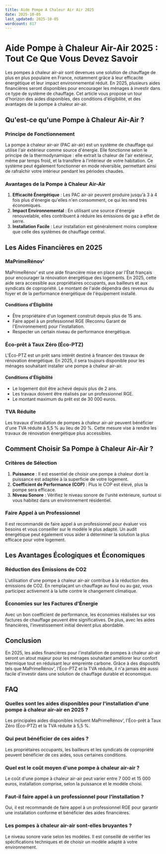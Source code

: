 ```yaml
---
title: Aide Pompe A Chaleur Air Air 2025
date: 2025-10-05
last_updated: 2025-10-05
wordcount: 817
---
```


# Aide Pompe à Chaleur Air-Air 2025 : Tout Ce Que Vous Devez Savoir

Les pompes à chaleur air-air sont devenues une solution de chauffage de plus en plus populaire en France, notamment grâce à leur efficacité énergétique et leur impact environnemental réduit. En 2025, plusieurs aides financières seront disponibles pour encourager les ménages à investir dans ce type de système de chauffage. Cet article vous propose un tour d'horizon des aides disponibles, des conditions d'éligibilité, et des avantages de la pompe à chaleur air-air.

## Qu'est-ce qu'une Pompe à Chaleur Air-Air ?

### Principe de Fonctionnement

La pompe à chaleur air-air (PAC air-air) est un système de chauffage qui utilise l'air extérieur comme source d'énergie. Elle fonctionne selon le principe de la thermodynamique : elle extrait la chaleur de l'air extérieur, même par temps froid, et la transfère à l'intérieur de votre habitation. Ce système peut également fonctionner en mode réversible, permettant ainsi de rafraîchir votre intérieur pendant les périodes chaudes.

### Avantages de la Pompe à Chaleur Air-Air

1. **Efficacité Énergétique** : Les PAC air-air peuvent produire jusqu'à 3 à 4 fois plus d'énergie qu'elles n'en consomment, ce qui les rend très économiques.
2. **Impact Environnemental** : En utilisant une source d'énergie renouvelable, elles contribuent à réduire les émissions de gaz à effet de serre.
3. **Installation Facile** : Leur installation est généralement moins complexe que celle des systèmes de chauffage central.

## Les Aides Financières en 2025

### MaPrimeRénov'

MaPrimeRénov' est une aide financière mise en place par l'État français pour encourager la rénovation énergétique des logements. En 2025, cette aide sera accessible aux propriétaires occupants, aux bailleurs et aux syndicats de copropriété. Le montant de l'aide dépendra des revenus du foyer et de la performance énergétique de l'équipement installé.

#### Conditions d'Éligibilité

- Être propriétaire d'un logement construit depuis plus de 15 ans.
- Faire appel à un professionnel RGE (Reconnu Garant de l'Environnement) pour l'installation.
- Respecter un certain niveau de performance énergétique.

### Éco-prêt à Taux Zéro (Éco-PTZ)

L'Éco-PTZ est un prêt sans intérêt destiné à financer des travaux de rénovation énergétique. En 2025, il sera toujours disponible pour les ménages souhaitant installer une pompe à chaleur air-air.

#### Conditions d'Éligibilité

- Le logement doit être achevé depuis plus de 2 ans.
- Les travaux doivent être réalisés par un professionnel RGE.
- Le montant maximum du prêt est de 30 000 euros.

### TVA Réduite

Les travaux d'installation de pompes à chaleur air-air peuvent bénéficier d'une TVA réduite à 5,5 % au lieu de 20 %. Cette mesure vise à rendre les travaux de rénovation énergétique plus accessibles.

## Comment Choisir Sa Pompe à Chaleur Air-Air ?

### Critères de Sélection

1. **Puissance** : Il est essentiel de choisir une pompe à chaleur dont la puissance est adaptée à la superficie de votre logement.
2. **Coefficient de Performance (COP)** : Plus le COP est élevé, plus la pompe sera efficace.
3. **Niveau Sonore** : Vérifiez le niveau sonore de l'unité extérieure, surtout si vous habitez dans un environnement résidentiel.

### Faire Appel à un Professionnel

Il est recommandé de faire appel à un professionnel pour évaluer vos besoins et vous conseiller sur le modèle le plus adapté. Un audit énergétique peut également vous aider à déterminer la solution la plus efficace pour votre logement.

## Les Avantages Écologiques et Économiques

### Réduction des Émissions de CO2

L'utilisation d'une pompe à chaleur air-air contribue à la réduction des émissions de CO2. En remplaçant un chauffage au fioul ou au gaz, vous participez activement à la lutte contre le changement climatique.

### Économies sur les Factures d'Énergie

Avec un bon coefficient de performance, les économies réalisées sur vos factures de chauffage peuvent être significatives. De plus, avec les aides financières, l'investissement initial devient plus abordable.

## Conclusion

En 2025, les aides financières pour l'installation de pompes à chaleur air-air seront un atout majeur pour les ménages souhaitant améliorer leur confort thermique tout en réduisant leur empreinte carbone. Grâce à des dispositifs tels que MaPrimeRénov', l'Éco-PTZ et la TVA réduite, il n'a jamais été aussi facile d'investir dans une solution de chauffage durable et économique. 

## FAQ

### Quelles sont les aides disponibles pour l'installation d'une pompe à chaleur air-air en 2025 ?

Les principales aides disponibles incluent MaPrimeRénov', l'Éco-prêt à Taux Zéro (Éco-PTZ) et la TVA réduite à 5,5 %.

### Qui peut bénéficier de ces aides ?

Les propriétaires occupants, les bailleurs et les syndicats de copropriété peuvent bénéficier de ces aides, sous certaines conditions.

### Quel est le coût moyen d'une pompe à chaleur air-air ?

Le coût d'une pompe à chaleur air-air peut varier entre 7 000 et 15 000 euros, installation comprise, selon la puissance et le modèle choisi.

### Faut-il faire appel à un professionnel pour l'installation ?

Oui, il est recommandé de faire appel à un professionnel RGE pour garantir une installation conforme et bénéficier des aides financières.

### Les pompes à chaleur air-air sont-elles bruyantes ?

Le niveau sonore varie selon les modèles. Il est conseillé de vérifier les spécifications techniques et de choisir un modèle adapté à votre environnement.